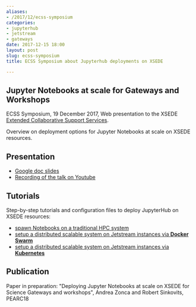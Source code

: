 ```yaml
---
aliases:
- /2017/12/ecss-symposium
categories:
- jupyterhub
- jetstream
- gateways
date: 2017-12-15 18:00
layout: post
slug: ecss-symposium
title: ECSS Symposium about Jupyterhub deployments on XSEDE

---
```


## Jupyter Notebooks at scale for Gateways and Workshops

ECSS Symposium, 19 December 2017, Web presentation to the XSEDE [Extended Collaborative Support Services](https://www.xsede.org/for-users/ecss).

Overview on deployment options for Jupyter Notebooks at scale on XSEDE resources.

## Presentation

* [Google doc slides](https://docs.google.com/presentation/d/1vxtRaeju7qWrb_RXcsh-m2lKEDZoFBCJE0SWOMi-wNo/edit?usp=sharing)
* [Recording of the talk on Youtube](https://www.youtube.com/watch?v=BE6tRuJtq8c)

## Tutorials

Step-by-step tutorials and configuration files to deploy JupyterHub on XSEDE resources:

* [spawn Notebooks on a traditional HPC system](https://zonca.github.io/2017/05/jupyterhub-hpc-batchspawner-ssh.html)
* [setup a distributed scalable system on Jetstream instances via **Docker Swarm**](https://zonca.github.io/2017/10/scalable-jupyterhub-docker-swarm-mode.html)
* [setup a distributed scalable system on Jetstream instances via **Kubernetes**](https://zonca.github.io/2017/12/scalable-jupyterhub-kubernetes-jetstream.html)

## Publication

Paper in preparation: "Deploying Jupyter Notebooks at scale on XSEDE for Science Gateways and workshops", Andrea Zonca and Robert Sinkovits, PEARC18

